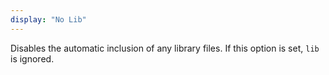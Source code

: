 ```yaml
---
display: "No Lib"
---
```


Disables the automatic inclusion of any library files.
If this option is set, `lib` is ignored.
